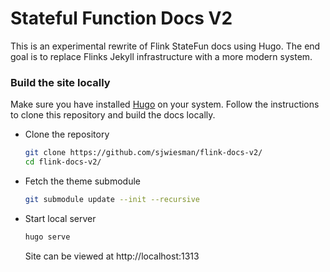 # Stateful Function Docs V2

This is an experimental rewrite of Flink StateFun docs using Hugo.
The end goal is to replace Flinks Jekyll infrastructure with a more modern system. 

### Build the site locally

Make sure you have installed
[Hugo](https://gohugo.io/getting-started/installing/) on your
system. Follow the instructions to clone this repository and build the
docs locally.

  * Clone the repository
	```sh
	git clone https://github.com/sjwiesman/flink-docs-v2/
	cd flink-docs-v2/
	```
  * Fetch the theme submodule
	```sh
	git submodule update --init --recursive
	```
  * Start local server
	```sh
	hugo serve
	```
	Site can be viewed at http://localhost:1313
